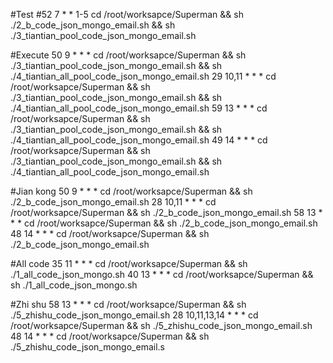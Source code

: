 #Test
#52 7 * * 1-5 cd /root/worksapce/Superman && sh ./2_b_code_json_mongo_email.sh && sh ./3_tiantian_pool_code_json_mongo_email.sh

#Execute
50 9 * * * cd /root/worksapce/Superman && sh ./3_tiantian_pool_code_json_mongo_email.sh && sh ./4_tiantian_all_pool_code_json_mongo_email.sh
29 10,11 * * * cd /root/worksapce/Superman && sh ./3_tiantian_pool_code_json_mongo_email.sh && sh ./4_tiantian_all_pool_code_json_mongo_email.sh
59 13 * * * cd /root/worksapce/Superman && sh ./3_tiantian_pool_code_json_mongo_email.sh && sh ./4_tiantian_all_pool_code_json_mongo_email.sh
49 14 * * * cd /root/worksapce/Superman && sh ./3_tiantian_pool_code_json_mongo_email.sh && sh ./4_tiantian_all_pool_code_json_mongo_email.sh

#Jian kong
50 9 * * * cd /root/worksapce/Superman && sh ./2_b_code_json_mongo_email.sh
28 10,11 * * * cd /root/worksapce/Superman && sh ./2_b_code_json_mongo_email.sh
58 13 * * * cd /root/worksapce/Superman && sh ./2_b_code_json_mongo_email.sh
48 14 * * * cd /root/worksapce/Superman && sh ./2_b_code_json_mongo_email.sh

#All code
35 11 * * * cd /root/worksapce/Superman && sh ./1_all_code_json_mongo.sh
40 13 * * * cd /root/worksapce/Superman && sh ./1_all_code_json_mongo.sh

#Zhi shu
58 13 * * * cd /root/worksapce/Superman && sh ./5_zhishu_code_json_mongo_email.sh
28 10,11,13,14 * * * cd /root/worksapce/Superman && sh ./5_zhishu_code_json_mongo_email.sh
48 14 * * * cd /root/worksapce/Superman && sh ./5_zhishu_code_json_mongo_email.s